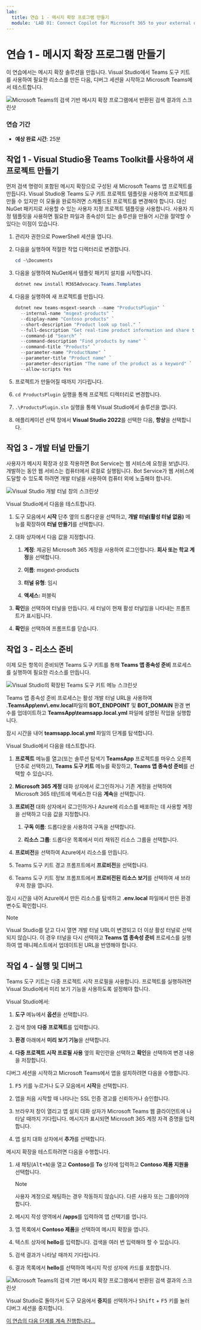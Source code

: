 ```yaml
---
lab:
  title: 연습 1 - 메시지 확장 프로그램 만들기
  module: 'LAB 01: Connect Copilot for Microsoft 365 to your external data in real-time with message extension plugins built with .NET and Visual Studio'
---
```


# 연습 1 - 메시지 확장 프로그램 만들기

이 연습에서는 메시지 확장 솔루션을 만듭니다. Visual Studio에서 Teams 도구 키트를 사용하여 필요한 리소스를 만든 다음, 디버그 세션을 시작하고 Microsoft Teams에서 테스트합니다.

![Microsoft Teams의 검색 기반 메시지 확장 프로그램에서 반환된 검색 결과의 스크린샷](../media/1-search-results.png)

### 연습 기간

  - **예상 완료 시간**: 25분

## 작업 1 - Visual Studio용 Teams Toolkit를 사용하여 새 프로젝트 만들기

먼저 검색 명령이 포함된 메시지 확장으로 구성된 새 Microsoft Teams 앱 프로젝트를 만듭니다. Visual Studio용 Teams 도구 키트 프로젝트 템플릿을 사용하여 프로젝트를 만들 수 있지만 이 모듈을 완료하려면 스캐폴드된 프로젝트를 변경해야 합니다. 대신 NuGet 패키지로 사용할 수 있는 사용자 지정 프로젝트 템플릿을 사용합니다. 사용자 지정 템플릿을 사용하면 필요한 파일과 종속성이 있는 솔루션을 만들어 시간을 절약할 수 있다는 이점이 있습니다.

1. 관리자 권한으로 PowerShell 세션을 엽니다.

1. 다음을 실행하여 적절한 작업 디렉터리로 변경합니다.

    ```Powershell
    cd ~\Documents
    ```

1. 다음을 실행하여 NuGet에서 템플릿 패키지 설치를 시작합니다.

    ```PowerShell
    dotnet new install M365Advocacy.Teams.Templates
    ```

1. 다음을 실행하여 새 프로젝트를 만듭니다.

    ```PowerShell
    dotnet new teams-msgext-search --name "ProductsPlugin" `
      --internal-name "msgext-products" `
      --display-name "Contoso products" `
      --short-description "Product look up tool." `
      --full-description "Get real-time product information and share them in a conversation." `
      --command-id "Search" `
      --command-description "Find products by name" `
      --command-title "Products" `
      --parameter-name "ProductName" `
      --parameter-title "Product name" `
      --parameter-description "The name of the product as a keyword" `
      --allow-scripts Yes
    ```

1. 프로젝트가 만들어질 때까지 기다립니다.

1. `cd ProductsPlugin` 실행을 통해 프로젝트 디렉터리로 변경합니다.

1. `.\ProductsPlugin.sln` 실행을 통해 Visual Studio에서 솔루션을 엽니다.

1. 애플리케이션 선택 창에서 **Visual Studio 2022**를 선택한 다음, **항상**을 선택합니다.

## 작업 3 - 개발 터널 만들기

사용자가 메시지 확장과 상호 작용하면 Bot Service는 웹 서비스에 요청을 보냅니다. 개발하는 동안 웹 서비스는 컴퓨터에서 로컬로 실행됩니다. Bot Service가 웹 서비스에 도달할 수 있도록 하려면 개발 터널을 사용하여 컴퓨터 외에 노출해야 합니다.

![Visual Studio 개발 터널 창의 스크린샷](../media/14-select-dev-tunnel.png)

Visual Studio에서 다음을 테스트합니다.

1. 도구 모음에서 **시작** 단추 옆의 드롭다운을 선택하고, **개발 터널(활성 터널 없음)** 메뉴를 확장하여 **터널 만들기**를 선택합니다.

1. 대화 상자에서 다음 값을 지정합니다.

    1. **계정**: 제공된 Microsoft 365 계정을 사용하여 로그인합니다. **회사 또는 학교 계정**을 선택합니다.

    1. **이름**: msgext-products

    1. **터널 유형**: 임시

    1. **액세스:** 퍼블릭

1. **확인**을 선택하여 터널을 만듭니다. 새 터널이 현재 활성 터널임을 나타내는 프롬프트가 표시됩니다.

1. **확인**을 선택하여 프롬프트를 닫습니다.

## 작업 3 - 리소스 준비

이제 모든 항목이 준비되면 Teams 도구 키트를 통해 **Teams 앱 종속성 준비** 프로세스를 실행하여 필요한 리소스를 만듭니다.

![Visual Studio의 확장된 Teams 도구 키트 메뉴 스크린샷](../media/15-prepare-teams-app-dependencies.png)

Teams 앱 종속성 준비 프로세스는 활성 개발 터널 URL을 사용하여 .**TeamsApp\\env\\.env.local**파일의 **BOT_ENDPOINT** 및 **BOT_DOMAIN** 환경 변수를 업데이트하고 **TeamsApp\\teamsapp.local.yml** 파일에 설명된 작업을 실행합니다.

잠시 시간을 내어 **teamsapp.local.yml** 파일의 단계를 탐색합니다.

Visual Studio에서 다음을 테스트합니다.

1. **프로젝트** 메뉴를 열고(또는 솔루션 탐색기 **TeamsApp** 프로젝트를 마우스 오른쪽 단추로 선택하고), **Teams 도구 키트** 메뉴를 확장하고, **Teams 앱 종속성 준비**를 선택할 수 있습니다.

1. **Microsoft 365 계정** 대화 상자에서 로그인하거나 기존 계정을 선택하여 Microsoft 365 테넌트에 액세스한 다음 **계속**을 선택합니다.

1. **프로비전** 대화 상자에서 로그인하거나 Azure에 리소스를 배포하는 데 사용할 계정을 선택하고 다음 값을 지정합니다.

      1. **구독 이름**: 드롭다운을 사용하여 구독을 선택합니다.

      1. **리소스 그룹**: 드롭다운 목록에서 미리 채워진 리소스 그룹을 선택합니다.

1. **프로비전**을 선택하여 Azure에서 리소스를 만듭니다.

1. Teams 도구 키트 경고 프롬프트에서 **프로비전**을 선택합니다.

1. Teams 도구 키트 정보 프롬프트에서 **프로비전된 리소스 보기**를 선택하여 새 브라우저 창을 엽니다.

잠시 시간을 내어 Azure에서 만든 리소스를 탐색하고 **.env.local** 파일에서 만든 환경 변수도 확인합니다.

> [!NOTE]
> Visual Studio를 닫고 다시 열면 개발 터널 URL이 변경되고 더 이상 활성 터널로 선택되지 않습니다. 이 경우 터널을 다시 선택하고 **Teams 앱 종속성 준비** 프로세스를 실행하여 앱 매니페스트에서 업데이트된 URL을 반영해야 합니다.

## 작업 4 - 실행 및 디버그

Teams 도구 키트는 다중 프로젝트 시작 프로필을 사용합니다. 프로젝트를 실행하려면 Visual Studio에서 미리 보기 기능을 사용하도록 설정해야 합니다.

Visual Studio에서:

1. **도구** 메뉴에서 **옵션**을 선택합니다.

1. 검색 창에 **다중 프로젝트**를 입력합니다.

1. **환경** 아래에서 **미리 보기 기능**을 선택합니다.

1. **다중 프로젝트 시작 프로필 사용** 옆의 확인란을 선택하고 **확인**을 선택하여 변경 내용을 저장합니다.

디버그 세션을 시작하고 Microsoft Teams에서 앱을 설치하려면 다음을 수행합니다.

1. <kbd>F5</kbd> 키를 누르거나 도구 모음에서 **시작**을 선택합니다.

1. 앱을 처음 시작할 때 나타나는 SSL 인증 경고를 신뢰하거나 승인합니다.

1. 브라우저 창이 열리고 앱 설치 대화 상자가 Microsoft Teams 웹 클라이언트에 나타날 때까지 기다립니다. 메시지가 표시되면 Microsoft 365 계정 자격 증명을 입력합니다.

1. 앱 설치 대화 상자에서 **추가**를 선택합니다.

메시지 확장을 테스트하려면 다음을 수행합니다.

1. 새 채팅(<kbd>Alt+N</kbd>)을 열고 **Contoso**를 **To** 상자에 입력하고 **Contoso 제품 지원을** 선택합니다.

    > [!NOTE]
    > 사용자 계정으로 채팅하는 경우 작동하지 않습니다. 다른 사용자 또는 그룹이어야 합니다.

1. 메시지 작성 영역에서 **/apps**를 입력하여 앱 선택기를 엽니다.

1. 앱 목록에서 **Contoso 제품**을 선택하여 메시지 확장을 엽니다.

1. 텍스트 상자에 **hello**를 입력합니다. 검색을 여러 번 입력해야 할 수 있습니다.

1. 검색 결과가 나타날 때까지 기다립니다.

1. 결과 목록에서 **hello**를 선택하여 메시지 작성 상자에 카드를 포함합니다.

![Microsoft Teams의 검색 기반 메시지 확장 프로그램에서 반환된 검색 결과의 스크린샷](../media/1-search-results.png)

Visual Studio로 돌아가서 도구 모음에서 **중지**를 선택하거나 <kbd>Shift</kbd> + <kbd>F5</kbd> 키를 눌러 디버그 세션을 중지합니다.

[이 연습의 다음 단계를 계속 진행합니다...](./3-exercise-add-single-sign-on.md)